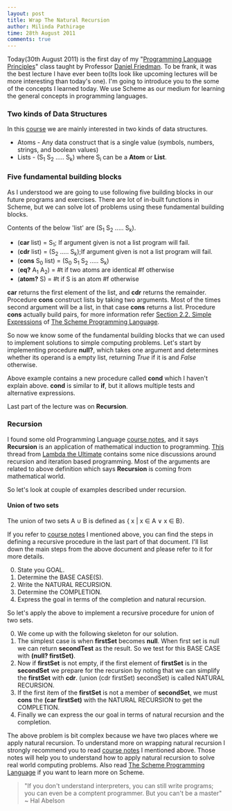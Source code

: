 ```yaml
---
layout: post
title: Wrap The Natural Recursion
author: Milinda Pathirage
time: 28th August 2011 
comments: true
---
```


Today(30th August 2011) is the first day of my "[Programming Language Principles](https://www.cs.indiana.edu/cgi-pub/c311/doku.php)" class taught by Professor [Daniel Friedman](https://www.cs.indiana.edu/~dfried/). To be frank, it was the best lecture I have ever been to(Its look like upcoming lectures will be more interesting than today's one). I'm going to introduce you to the some of the concepts I learned today. We use Scheme as our medium for learning the general concepts in programming languages.

### Two kinds of Data Structures 
In this [course](https://www.cs.indiana.edu/cgi-pub/c311/doku.php) we are mainly interested in two kinds of data structures.

* Atoms - Any data construct that is a single value (symbols, numbers, strings, and boolean values)
* Lists - (S<sub>1</sub> S<sub>2</sub> ..... S<sub>k</sub>) where S<sub>i</sub> can be a **Atom** or **List**.

### Five fundamental building blocks
As I understood we are going to use following five building blocks in our future programs and exercises. There are lot of in-built functions in Scheme, but we can solve lot of problems using these fundamental building blocks. 

Contents of the below 'list' are (S<sub>1</sub> S<sub>2</sub> ..... S<sub>k</sub>).

* (**car** list) = S<sub>1</sub>; If argument given is not a list program will fail.
* (**cdr** list) = (S<sub>2</sub> ..... S<sub>k</sub>);If argument given is not a list program will fail.
* (**cons** S<sub>0</sub> list) = (S<sub>0</sub> S<sub>1</sub> S<sub>2</sub> ..... S<sub>k</sub>) 
* (**eq?** A<sub>1</sub> A<sub>2</sub>) = #t if two atoms are identical #f otherwise
* (**atom?** S) = #t if S is an atom #f otherwise

**car** returns the first element of the list, and **cdr** returns the remainder. Procedure **cons** construct lists by taking two arguments. Most of the times second argument will be a list, in that case **cons** returns a list. Procedure **cons** actually build pairs, for more information refer [Section 2.2. Simple Expressions](http://www.scheme.com/tspl4/start.html#./start:h2) of [The Scheme Programming Language](http://www.scheme.com/tspl4/).

So now we know some of the fundamental building blocks that we can used to implement solutions to simple computing problems. Let's start by implementing procedure **null?**, which takes one argument and determines whether its operand is a empty list, returning *True* if it is and *False* otherwise.

<script src="https://gist.github.com/1183529.js"> </script>

Above example contains a new procedure called **cond** which I haven't explain above. **cond** is similar to **if**, but it allows multiple tests and alternative expressions.

Last part of the lecture was on **Recursion**. 

### Recursion
I found some old Programming Language [course notes](http://www.cs.indiana.edu/eip/script2), and it says **Recursion** is an application of mathematical induction to programming. [This](http://lambda-the-ultimate.org/node/997) thread from [Lambda the Ultimate](http://lambda-the-ultimate.org/) contains some nice discussions around recursion and iteration based programming. Most of the arguments are related to above definition which says **Recursion** is coming from mathematical world.

So let's look at couple of examples described under recursion.

#### Union of two sets
The union of two sets A <span>&cup;</span> B is defined as { x | x <span>&isin;</span> A <span>&or;</span> x <span>&isin;</span> B}.

If you refer to [course notes](http://www.cs.indiana.edu/eip/script2) I mentioned above, you can find the steps in defining a recursive procedure in the last part of that document. I'll list down the main steps from the above document and please refer to it for more details.

0. State you GOAL.
1. Determine the BASE CASE(S).
2. Write the NATURAL RECURSION.
3. Determine the COMPLETION.
4. Express the goal in terms of the completion and natural recursion.

So let's apply the above to implement a recursive procedure for union of two sets.

0. We come up with the following skeleton for our solution.
	<script src="https://gist.github.com/1184327.js"> </script>
1. The simplest case is when **firstSet** becomes **null**. When first set is null we can return **secondTest** as the result. So we test for this BASE CASE with **(null? firstSet)**.
	<script src="https://gist.github.com/1184352.js"> </script>
2. Now if **firstSet** is not empty, if the first element of **firstSet** is in the **secondSet** we prepare for the recursion by noting that we can simplify the **firstSet** with **cdr**.
	<script src="https://gist.github.com/1184396.js"> </script>
	(union (cdr firstSet) secondSet) is called NATURAL RECURSION.
3. If the first item of the **firstSet** is not a member of **secondSet**, we must **cons** the **(car firstSet)** with the NATURAL RECURSION to get the COMPLETION.
	<script src="https://gist.github.com/1184414.js"> </script>
4. Finally we can express the our goal in terms of natural recursion and the completion. 
	<script src="https://gist.github.com/1184422.js"> </script>

The above problem is bit complex because we have two places where we apply natural recursion. To understand more on wrapping natural recursion I strongly recommend you to read [course notes](http://www.cs.indiana.edu/eip/script2) I mentioned above. Those notes will help you to understand how to apply natural recursion to solve real world computing problems. Also read [The Scheme Programming Language](http://www.scheme.com/tspl4/) if you want to learn more on Scheme. 





>"If you don't understand interpreters, you can still write programs; you can even be a comptent programmer. But you can't be a master" ~ Hal Abelson


  